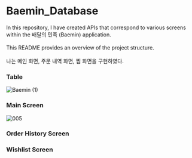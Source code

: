 # Baemin_Database
In this repository, I have created APIs that correspond to various screens within the 배달의 민족 (Baemin) application.
<br>
<br> This README provides an overview of the project structure.
<br>
<br> 나는 메인 화면, 주문 내역 화면, 찜 화면을 구현하였다.

### Table
![Baemin (1)](https://github.com/Kim-Yukyung/Baemin_Database/assets/154517645/d781abdf-2e95-4901-985c-f2d0ce667215)

### Main Screen
![005](https://github.com/Kim-Yukyung/Baemin_Database/assets/154517645/2a1fed76-7278-4b42-8335-d1c27311b5c8)

### Order History Screen

### Wishlist Screen
